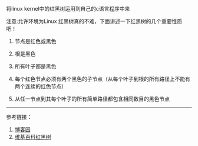 将linux kernel中的红黑树运用到自己的c语言程序中来

注意:允许环境为Linux
红黑树真的不难，下面讲述一下红黑树的几个重要性质吧！
1. 节点是红色或黑色

2. 根是黑色

3. 所有叶子都是黑色

4. 每个红色节点必须有两个黑色的子节点（从每个叶子到根的所有路径上不能有两个连续的红色节点）

5. 从任一节点到其每个叶子的所有简单路径都包含相同数目的黑色节点

---
参考链接：
1. [博客园](http://www.cnblogs.com/haippy/archive/2012/09/02/2668099.html)
2. [维基百科红黑树](https://zh.wikipedia.org/wiki/%E7%BA%A2%E9%BB%91%E6%A0%91)
